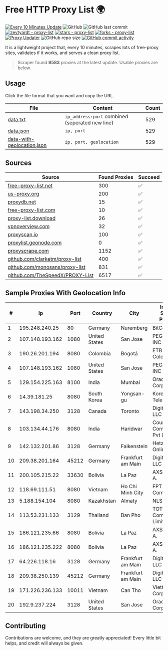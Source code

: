 
# Free HTTP Proxy List 🌍

[![Every 10 Minutes Update](https://github.com/mertguvencli/http-proxy-list/actions/workflows/main.yml/badge.svg?branch=main)](https://github.com/mertguvencli/http-proxy-list/actions/workflows/main.yml)
![GitHub](https://img.shields.io/github/license/mertguvencli/http-proxy-list)
![GitHub last commit](https://img.shields.io/github/last-commit/mertguvencli/http-proxy-list)
[![zevtyardt - proxy-list](https://img.shields.io/static/v1?label=zevtyardt&message=proxy-list&color=blue&logo=github)](https://github.com/zevtyardt/proxy-list "Go to GitHub repo")
[![stars - proxy-list](https://img.shields.io/github/stars/zevtyardt/proxy-list?style=social)](https://github.com/zevtyardt/proxy-list)
[![forks - proxy-list](https://img.shields.io/github/forks/zevtyardt/proxy-list?style=social)](https://github.com/zevtyardt/proxy-list)
[![Proxy Updater](https://github.com/zevtyardt/proxy-list/workflows/Proxy%20Updater/badge.svg)](https://github.com/zevtyardt/proxy-list/actions?query=workflow:"Proxy+Updater")
![GitHub repo size](https://img.shields.io/github/repo-size/zevtyardt/proxy-list)
[![GitHub commit activity](https://img.shields.io/github/commit-activity/m/zevtyardt/proxy-list?logo=commits)](https://github.com/zevtyardt/proxy-list/commits/main)

It is a lightweight project that, every 10 minutes, scrapes lots of free-proxy sites, validates if it works, and serves a clean proxy list.

> Scraper found **9583** proxies at the latest update. Usable proxies are below.

## Usage

Click the file format that you want and copy the URL.

|File|Content|Count|
|----|-------|-----|
|[data.txt](https://raw.githubusercontent.com/mertguvencli/http-proxy-list/main/proxy-list/data.txt)|`ip_address:port` combined (seperated new line)|529|
|[data.json](https://raw.githubusercontent.com/mertguvencli/http-proxy-list/main/proxy-list/data.json)|`ip, port`|529|
|[data-with-geolocation.json](https://raw.githubusercontent.com/mertguvencli/http-proxy-list/main/proxy-list/data-with-geolocation.json)|`ip, port, geolocation`|529|

## Sources

|Source|Found Proxies|Succeed|
|------|-------------|-------|
|[free-proxy-list.net](https://free-proxy-list.net)|300|✅|
|[us-proxy.org](https://www.us-proxy.org)|200|✅|
|[proxydb.net](http://proxydb.net)|15|✅|
|[free-proxy-list.com](https://free-proxy-list.com/?page=&port=&type%5B%5D=http&type%5B%5D=https&up_time=0&search=Search)|10|✅|
|[proxy-list.download](https://www.proxy-list.download/HTTP)|26|✅|
|[vpnoverview.com](https://vpnoverview.com/privacy/anonymous-browsing/free-proxy-servers)|32|✅|
|[proxyscan.io](https://www.proxyscan.io)|100|✅|
|[proxylist.geonode.com](https://proxylist.geonode.com/api/proxy-list?limit=300&page=1&sort_by=lastChecked&sort_type=desc&protocols=http,https)|0|✅|
|[proxyscrape.com](https://api.proxyscrape.com/v2/?request=displayproxies&protocol=http&timeout=10000&country=all&ssl=all&anonymity=all)|1152|✅|
|[github.com/clarketm/proxy-list](https://raw.githubusercontent.com/clarketm/proxy-list/master/proxy-list-raw.txt)|400|✅|
|[github.com/monosans/proxy-list](https://raw.githubusercontent.com/monosans/proxy-list/main/proxies/http.txt)|831|✅|
|[github.com/TheSpeedX/PROXY-List](https://raw.githubusercontent.com/TheSpeedX/PROXY-List/master/http.txt)|6517|✅|


## Sample Proxies With Geolocation Info

|#|Ip|Port|Country|City|Internet Service Provider|
|-|--|----|-------|----|-------------------------|
|1|195.248.240.25|80|Germany|Nuremberg|BitCommand|
|2|107.148.193.162|1080|United States|San Jose|PEG TECH INC|
|3|190.26.201.194|8080|Colombia|Bogotá|ETB - Colombia|
|4|107.148.193.162|1080|United States|San Jose|PEG TECH INC|
|5|129.154.225.163|8100|India|Mumbai|Oracle Corporation|
|6|14.39.181.25|8080|South Korea|Yongsan-gu|Korea Telecom|
|7|143.198.34.250|3128|Canada|Toronto|DigitalOcean, LLC|
|8|103.134.44.176|8080|India|Haridwar|Countrylink Communiction Pvt Ltd|
|9|142.132.201.86|3128|Germany|Falkenstein|Hetzner Online GmbH|
|10|209.38.201.164|45212|Germany|Frankfurt am Main|DigitalOcean, LLC|
|11|200.105.215.22|33630|Bolivia|La Paz|AXS Bolivia S. A.|
|12|118.69.111.51|8080|Vietnam|Ho Chi Minh City|FPT Telecom Company|
|13|5.188.154.104|8080|Kazakhstan|Almaty|NLS|
|14|113.53.231.133|3129|Thailand|Ban Pho|TOT Public Company Limited|
|15|186.121.235.66|8080|Bolivia|La Paz|AXS Bolivia S. A.|
|16|186.121.235.222|8080|Bolivia|La Paz|AXS Bolivia S. A.|
|17|64.226.118.16|3128|Germany|Frankfurt am Main|DigitalOcean, LLC|
|18|209.38.250.139|45212|Germany|Frankfurt am Main|DigitalOcean, LLC|
|19|171.226.236.133|10011|Vietnam|Can Tho|Viettel Corporation|
|20|192.9.237.224|3128|United States|San Jose|Oracle Corporation|



## Contributing

Contributions are welcome, and they are greatly appreciated! Every
little bit helps, and credit will always be given.

